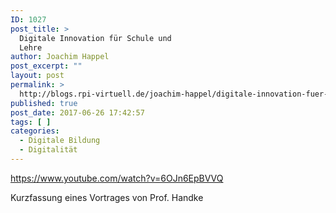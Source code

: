 ```yaml
---
ID: 1027
post_title: >
  Digitale Innovation für Schule und
  Lehre
author: Joachim Happel
post_excerpt: ""
layout: post
permalink: >
  http://blogs.rpi-virtuell.de/joachim-happel/digitale-innovation-fuer-schule-und-lehre/
published: true
post_date: 2017-06-26 17:42:57
tags: [ ]
categories:
  - Digitale Bildung
  - Digitalität
---
```

https://www.youtube.com/watch?v=6OJn6EpBVVQ

Kurzfassung eines Vortrages von  Prof. Handke